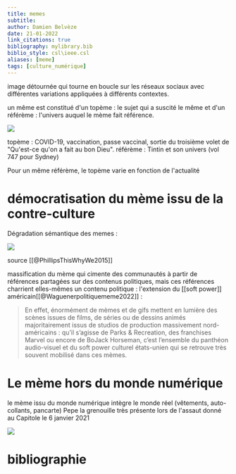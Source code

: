 ```yaml
---
title: memes
subtitle:
author: Damien Belvèze
date: 21-01-2022
link_citations: true
bibliography: mylibrary.bib
biblio_style: csl\ieee.csl
aliases: [meme]
tags: [culture_numérique]
---
```


image détournée qui tourne en boucle sur les réseaux sociaux avec différentes variations appliquées à différents contextes. 

un même est constitué d'un topème : le sujet qui a suscité le même et d'un référème : l'univers auquel le mème fait référence. 

![](meme1.jpg)

topème : COVID-19, vaccination, passe vaccinal, sortie du troisième volet de "Qu'est-ce qu'on a fait au bon Dieu". 
référème : Tintin et son univers (vol 747 pour Sydney)

Pour un même référème, le topème varie en fonction de l'actualité


# démocratisation du mème issu de la contre-culture

Dégradation sémantique des memes : 

![](meme.png)

source [[@PhillipsThisWhyWe2015]]

massification du mème qui cimente des communautés à partir de références partagées sur des contenus politiques, mais ces références charrient elles-mêmes un contenu politique : l'extension du [[soft power]] américain[[@Waguenerpolitiquememe2022]] : 

>En effet, énormément de mèmes et de gifs mettent en lumière des scènes issues de films, de séries ou de dessins animés majoritairement issus de studios de production massivement nord-américains : qu’il s’agisse de Parks & Recreation, des franchises Marvel ou encore de BoJack Horseman, c’est l’ensemble du panthéon audio-visuel et du soft power culturel états-unien qui se retrouve très souvent mobilisé dans ces mèmes.

# Le mème hors du monde numérique

le mème issu du monde numérique intègre le monde réel (vêtements, auto-collants, pancarte)
Pepe la grenouille très présente lors de l'assaut donné au Capitole le 6 janvier 2021

![](pepe_capitol.png)


# bibliographie

